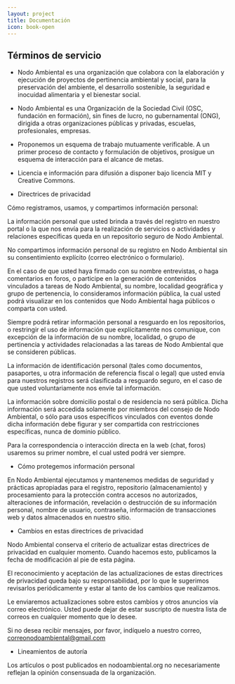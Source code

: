 ```yaml
---
layout: project
title: Documentación
icon: book-open
---
```


## Términos de servicio

*  Nodo Ambiental es una organización que colabora con la elaboración y ejecución de proyectos de pertinencia ambiental y social, para la preservación del ambiente, el desarrollo sostenible, la seguridad e inocuidad alimentaria y el bienestar social.

*  Nodo Ambiental es una Organización de la Sociedad Civil (OSC, fundación en formación), sin fines de lucro, no gubernamental (ONG), dirigida a otras organizaciones públicas y privadas, escuelas, profesionales, empresas.

*  Proponemos un esquema de trabajo mutuamente verificable. A un primer proceso de contacto y formulación de objetivos, prosigue un esquema de interacción para el alcance de metas.

*  Licencia e información para difusión a disponer bajo licencia MIT y Creative Commons.

*  Directrices de privacidad
  
Cómo registramos, usamos, y compartimos información personal:

La información personal que usted brinda a través del registro en nuestro portal o la que nos envía para la realización de servicios o actividades y relaciones específicas queda en un repositorio seguro de Nodo Ambiental.

No compartimos información personal de su registro en Nodo Ambiental sin su consentimiento explícito (correo electrónico o formulario).

En el caso de que usted haya firmado con su nombre entrevistas, o haga comentarios en foros, o participe en la generación de contenidos vinculados a tareas de Nodo Ambiental, su nombre, localidad geográfica y grupo de pertenencia, lo consideramos información pública, la cual usted podrá visualizar en los contenidos que Nodo Ambiental haga públicos o comparta con usted.

Siempre podrá retirar información personal a resguardo en los repositorios, o restringir el uso de información que explícitamente nos comunique, con excepción de la información de su nombre, localidad, o grupo de pertinencia y actividades relacionadas a las tareas de Nodo Ambiental que se consideren públicas.

La información de identificación personal (tales como documentos, pasaportes, u otra información de referencia fiscal o legal) que usted envía para nuestros registros será clasificada a resguardo seguro, en el caso de que usted voluntariamente nos envíe tal información.

La información sobre domicilio postal o de residencia no será pública. Dicha información será accedida solamente por miembros del consejo de Nodo Ambiental, o sólo para usos específicos vinculados con eventos donde dicha información debe figurar y ser compartida con restricciones específicas, nunca de dominio público.

Para la correspondencia o interacción directa en la web (chat, foros) usaremos su primer nombre, el cual usted podrá ver siempre.

*  Cómo protegemos información personal

 En Nodo Ambiental ejecutamos y mantenemos medidas de seguridad y prácticas apropiadas para el registro, repositorio (almacenamiento) y procesamiento para la protección contra accesos no autorizados, alteraciones de información, revelación o destrucción de su información personal, nombre de usuario, contraseña, información de transacciones web y datos almacenados en nuestro sitio.

*  Cambios en estas directrices de privacidad

Nodo Ambiental conserva el criterio de actualizar estas directrices de privacidad en cualquier momento. Cuando hacemos esto, publicamos la fecha de modificación al pie de esta página.

El reconocimiento y aceptación de las actualizaciones de estas directrices de privacidad queda bajo su responsabilidad, por lo que le sugerimos revisarlos periódicamente y estar al tanto de los cambios que realizamos.

Le enviaremos actualizaciones sobre estos cambios y otros anuncios vía correo electrónico. Usted puede dejar de estar suscripto de nuestra lista de correos en cualquier momento que lo desee.

Si no desea recibir mensajes, por favor, indíquelo a nuestro correo, correonodoambiental@gmail.com

*  Lineamientos de autoría

Los artículos o post publicados en nodoambiental.org no necesariamente reflejan la opinión consensuada de la organización.

